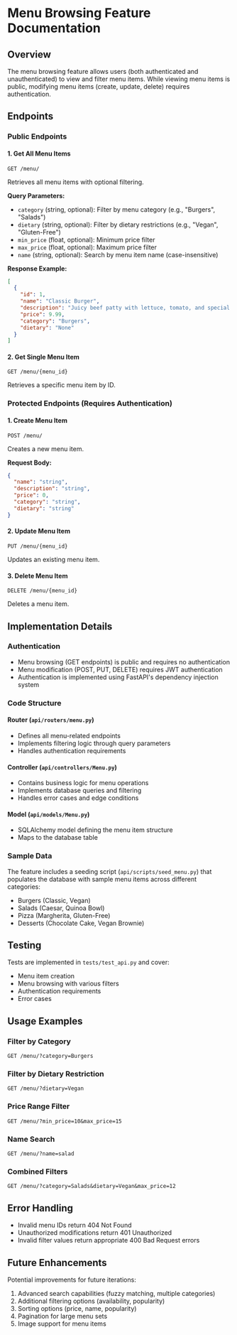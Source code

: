 # Menu Browsing Feature Documentation

## Overview
The menu browsing feature allows users (both authenticated and unauthenticated) to view and filter menu items. While viewing menu items is public, modifying menu items (create, update, delete) requires authentication.

## Endpoints

### Public Endpoints

#### 1. Get All Menu Items
```http
GET /menu/
```
Retrieves all menu items with optional filtering.

**Query Parameters:**
- `category` (string, optional): Filter by menu category (e.g., "Burgers", "Salads")
- `dietary` (string, optional): Filter by dietary restrictions (e.g., "Vegan", "Gluten-Free")
- `min_price` (float, optional): Minimum price filter
- `max_price` (float, optional): Maximum price filter
- `name` (string, optional): Search by menu item name (case-insensitive)

**Response Example:**
```json
[
  {
    "id": 1,
    "name": "Classic Burger",
    "description": "Juicy beef patty with lettuce, tomato, and special sauce",
    "price": 9.99,
    "category": "Burgers",
    "dietary": "None"
  }
]
```

#### 2. Get Single Menu Item
```http
GET /menu/{menu_id}
```
Retrieves a specific menu item by ID.

### Protected Endpoints (Requires Authentication)

#### 1. Create Menu Item
```http
POST /menu/
```
Creates a new menu item.

**Request Body:**
```json
{
  "name": "string",
  "description": "string",
  "price": 0,
  "category": "string",
  "dietary": "string"
}
```

#### 2. Update Menu Item
```http
PUT /menu/{menu_id}
```
Updates an existing menu item.

#### 3. Delete Menu Item
```http
DELETE /menu/{menu_id}
```
Deletes a menu item.

## Implementation Details

### Authentication
- Menu browsing (GET endpoints) is public and requires no authentication
- Menu modification (POST, PUT, DELETE) requires JWT authentication
- Authentication is implemented using FastAPI's dependency injection system

### Code Structure

#### Router (`api/routers/menu.py`)
- Defines all menu-related endpoints
- Implements filtering logic through query parameters
- Handles authentication requirements

#### Controller (`api/controllers/Menu.py`)
- Contains business logic for menu operations
- Implements database queries and filtering
- Handles error cases and edge conditions

#### Model (`api/models/Menu.py`)
- SQLAlchemy model defining the menu item structure
- Maps to the database table

### Sample Data
The feature includes a seeding script (`api/scripts/seed_menu.py`) that populates the database with sample menu items across different categories:

- Burgers (Classic, Vegan)
- Salads (Caesar, Quinoa Bowl)
- Pizza (Margherita, Gluten-Free)
- Desserts (Chocolate Cake, Vegan Brownie)

## Testing
Tests are implemented in `tests/test_api.py` and cover:
- Menu item creation
- Menu browsing with various filters
- Authentication requirements
- Error cases

## Usage Examples

### Filter by Category
```http
GET /menu/?category=Burgers
```

### Filter by Dietary Restriction
```http
GET /menu/?dietary=Vegan
```

### Price Range Filter
```http
GET /menu/?min_price=10&max_price=15
```

### Name Search
```http
GET /menu/?name=salad
```

### Combined Filters
```http
GET /menu/?category=Salads&dietary=Vegan&max_price=12
```

## Error Handling
- Invalid menu IDs return 404 Not Found
- Unauthorized modifications return 401 Unauthorized
- Invalid filter values return appropriate 400 Bad Request errors

## Future Enhancements
Potential improvements for future iterations:
1. Advanced search capabilities (fuzzy matching, multiple categories)
2. Additional filtering options (availability, popularity)
3. Sorting options (price, name, popularity)
4. Pagination for large menu sets
5. Image support for menu items 